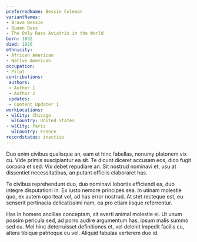 ```yaml
---
preferredName: Bessie Coleman
variantNames:
- Brave Bessie
- Queen Bess
- The Only Race Aviatrix in the World
born: 1892
died: 1926
ethnicity: 
- African American
- Native American
occupation:
- Pilot
contributions:
 authors:
 - Author 1
 - Author 2
 updates:
 - Content Updater 1
workLocations:
- wlCity: Chicago
  wlCountry: United States
- wlCity: Paris
  wlCountry: France
recordstatus: inactive
---
```


Duo enim civibus qualisque an, eam et hinc fabellas, nonumy platonem vix cu. Vide primis suscipiantur ea sit. Te dicunt diceret accusam eos, dico fugit corpora et sed. Vix debet repudiare an. Sit nostrud nominavi et, usu at dissentiet necessitatibus, an putant officiis elaboraret has.

Te civibus reprehendunt duo, duo nominavi lobortis efficiendi ea, duo integre disputationi in. Ex iusto nemore principes sea. In utinam molestie quo, ex autem oporteat vel, ad has error nostrud. At stet recteque est, eu senserit pertinacia delicatissimi nam, ea pro etiam iisque referrentur.

Has in homero ancillae conceptam, sit everti animal molestie ei. Ut unum possim pericula sed, ad porro audire argumentum has, ipsum malis summo sed cu. Mel hinc deterruisset definitiones et, vel delenit impedit facilis cu, altera tibique patrioque cu vel. Aliquid fabulas verterem duo id.
